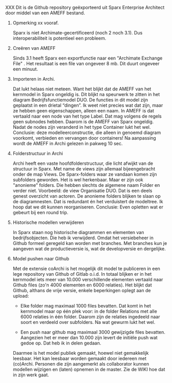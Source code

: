 XXX Dit is de Github repository geëxporteerd uit Sparx Enterprise Architect door middel van een AMEFF bestand. 

1.	Opmerking xx vooraf.

    Sparx is niet Archimate-gecertificeerd (noch 2 noch 3.1). Dus interoperabiliteit is potentieel een probleem. 

2.	Creëren van AMEFF

    Sinds 3.1 heeft Sparx een exportfunctie naar een "Archimate Exchange File" . Het resultaat is een file van ongeveer 8 mb. Dit duurt ongeveer een minuut.

3.	Importeren in Archi.

    Dat lukt helaas niet meteen.  Want het blijkt dat de AMEFF van het kernmodel in Sparx ongeldig is. Dit blijkt na speurwerk te zitten in het diagram Bedrijfsfunctiemodel DUO.  De functies in dit model zijn geplaatst in een drietal “dingen”. Ik weet niet precies wat dat zijn, maar ze hebben geen eigenschappen, alleen een naam. In AMEFF is dat vertaald naar een node van het type Label. Dat mag volgens de regels geen  subnodes hebben.  Daarom is de AMEFF van Sparx ongeldig.  Nadat de nodes zijn veranderd in het type Container lukt het wel. Conclusie: deze modelleerconstructie, die alleen in genoemd diagram voorkomt,  verbieden en vervangen door containers! Na aanpassing wordt de AMEFF in Archi gelezen in pakweg 10 sec.


4.	Folderstructuur in Archi

    Archi heeft een vaste hoofdfolderstructuur, die licht afwijkt van de structuur in Sparx. Met name de views zijn allemaal bijeengebracht onder de map Views. De Sparx-folders waar ze vandaan komen zijn subfolders geworden. Het is wel herkenbaar. Maar er zijn ook "anonieme" folders. Die hebben slechts de algemene naam Folder en verder niet. Voorbeeld: de view Organisatie DUO.  Dat is een deels genest overzicht van actoren.  De anonieme folders  blijken te slaan op de diagramnesten. Dat is redundant én het verduistert de modeltree. Ik hoop dat we dit kunnen reorganiseren. Conclusie:  Even opletten wat er gebeurt bij een round trip.

5.	Historische modellen verwijderen

    In Sparx staan nog historische diagrammen en elementen van bedrijfsobjecten. Die heb ik verwijderd. Omdat het versiebeheer in Github formeel geregeld kan worden met branches. Met branches kun je aangeven wat de productieversie is, wat de developversie en dergelijke.
 
6.   Model pushen naar Github

     Met de extensie coArchi is het mogelijk dit model te publiceren in een lege repository van Github of Gitlab o.i.d.  In totaal blijken er in het kernmodel iets meer van 10.000 verschillende elementen vertaald naar Github files (zo'n 4000 elementen en 6000 relaties). Het blijkt dat Github, althans de vrije versie, enkele beperkingen oplegt aan de upload:
     
     * Elke folder mag maximaal 1000 files bevatten. Dat komt in het kernmodel maar op één plek voor: in de folder Relations met alle 6000 relaties in één folder. Daarom zijn de relaties ingedeeld naar soort en  verdeeld over subfolders. Na wat gewurm lukt het wel.  
     
     * Een push naar github mag maximaal 3000 gewijzigde files bevatten. Aangezien het er meer dan 10.000 zijn levert de initiële push wat gedoe op. Dat heb ik in delen gedaan.  
     
     Daarmee is het model publiek gemaakt, hoewel niet gemakkelijk leesbaar. Het  kan leesbaar worden gemaakt door iedereen met (co)Archi. Personen die  zijn aangemerkt als collaborator kunnen modellen wijzigen en (laten) opnemen in de master. Zie de WIKI hoe dat in zijn werk gaat.

